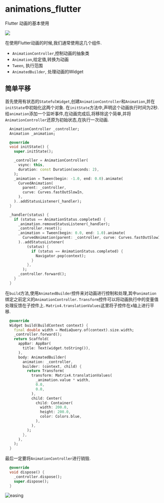 # animations_flutter

Flutter 动画的基本使用

![](https://github.com/dlgchg/animations_flutter/blob/master/animtions.gif?raw=true)


在使用Flutter动画的时候,我们通常使用这几个组件.
* `AnimationController`,控制动画的抽象类
* `Animation`,给定值,转换为动画
*  `Tween`, 执行范围
* `AnimatedBuilder`, 处理动画的Widget

## 简单平移

首先使用有状态的`StatefulWidget`,创建`AnimationController`和`Animation`,并在`initState`中初始化这两个对象.
在`initState`方法中,声明这个动画执行时间为2秒.给`animation`添加一个监听事件,在动画完成后,将移除这个简单,并将`AnimationController`还原为初始状态,在执行一次动画.
```dart
  AnimationController _controller;
  Animation _animation;

  @override
  void initState() {
    super.initState();

    _controller = AnimationController(
      vsync: this,
      duration: const Duration(seconds: 2),
    );
    _animation = Tween(begin: -1.0, end: 0.0).animate(
      CurvedAnimation(
        parent: _controller,
        curve: Curves.fastOutSlowIn,
      ),
    )..addStatusListener(_handler);
  }

  _handler(status) {
    if (status == AnimationStatus.completed) {
      _animation.removeStatusListener(_handler);
      _controller.reset();
      _animation = Tween(begin: 0.0, end: 1.0).animate(
        CurvedAnimation(parent: _controller, curve: Curves.fastOutSlowIn),
      )..addStatusListener(
          (status) {
            if (status == AnimationStatus.completed) {
              Navigator.pop(context);
            }
          },
        );
      _controller.forward();
    }
  }
```

在`build`方法,使用`AnimatedBuilder`控件来对动画进行控制和处理,其中`animation`绑定之前定义的`AnimationController`.
`Transform`控件可以将动画执行中的变量值处理反馈在子控件上.
`Matrix4.translationValues`这里将子控件在x轴上进行平移.

```dart
  @override
  Widget build(BuildContext context) {
    final double width = MediaQuery.of(context).size.width;
    _controller.forward();
    return Scaffold(
      appBar: AppBar(
        title: Text(widget.toString()),
      ),
      body: AnimatedBuilder(
        animation: _controller,
        builder: (context, child) {
          return Transform(
            transform: Matrix4.translationValues(
              _animation.value * width,
              0.0,
              0.0,
            ),
            child: Center(
              child: Container(
                width: 200.0,
                height: 200.0,
                color: Colors.blue,
              ),
            ),
          );
        },
      ),
    );
  }
```

最后一定要将`AnimationController`进行销毁.
```dart
  @override
  void dispose() {
    _controller.dispose();
    super.dispose();
  }
```

![easing](https://github.com/dlgchg/animations_flutter/blob/master/easing.gif?raw=true)

